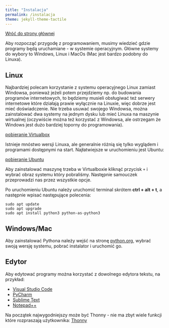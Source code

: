 ```yaml
---
title: "Instalacja"
permalink: /instalacja
theme: jekyll-theme-tactile
---
```


[Wróć do strony głównej](index.md)

Aby rozpocząć przygodę z programowaniem, musimy wiedzieć gdzie programy będą uruchamiane - w systemie operacyjnym. Główne systemy do wybory to Windows, Linux i MacOs (Mac jest bardzo podobny do Linuxa).

## Linux

Najbardziej polecam korzystanie z systemu operacyjnego Linux zamiast Windowsa, ponieważ jeżeli potem przejdziemy np. do budowania programów internetowych, to będziemy musieli obsługiwać też serwery internetowe które działają prawie wyłącznie na Linuxie, więc dobrze jest mieć doświadczenie. Nie trzeba usuwać swojego Windowsa, można zainstalować dwa systemy na jednym dysku lub mieć Linuxa na maszynie wirtualnej (oczywiście można też korzystać z Windowsa, ale ostrzegam że Windows jest dużo bardziej toporny do programowania).

[pobieranie Virtualbox](https://www.virtualbox.org/wiki/Downloads)

Istnieje mnóstwo wersji Linuxa, ale generalnie różnią się tylko wyglądem i programami dostępnymi na start. Najłatwiejsze w uruchomieniu jest Ubuntu:

[pobieranie Ubuntu](https://ubuntu.com/download)

Aby zainstalować maszynę trzeba w Virtualboxie kliknąć przycisk `+` i wybrać obraz systemu który pobraliśmy. Następnie samouczek przeprowadzi nas przez wszystkie opcje.

Po uruchomieniu Ubuntu należy uruchomić terminal skrótem **ctrl + alt + t**, a następnie wpisać następujące polecenia:

```shell
sudo apt update
sudo apt upgrade
sudo apt install python3 python-as-python3
```

## Windows/Mac

Aby zainstalować Pythona należy wejść na stronę [python.org](https://www.python.org/downloads/), wybrać swoją wersję systemu, pobrać instalator i uruchomić go.

## Edytor
Aby edytować programy można korzystać z dowolnego edytora tekstu, na
przykład:
- [Visual Studio Code](https://code.visualstudio.com/)
- [PyCharm](https://www.jetbrains.com/pycharm/)
- [Sublime Text](https://www.sublimetext.com/)
- [Notepad++](https://notepad-plus-plus.org/)

Na początek najwygodniejszy może być Thonny - nie ma zbyt wiele funkcji które rozpraszają użytkownika:
[Thonny](https://thonny.org/)

